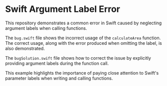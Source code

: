 # Swift Argument Label Error

This repository demonstrates a common error in Swift caused by neglecting argument labels when calling functions.

The `bug.swift` file shows the incorrect usage of the `calculateArea` function.  The correct usage, along with the error produced when omitting the label, is also demonstrated.

The `bugSolution.swift` file shows how to correct the issue by explicitly providing argument labels during the function call.

This example highlights the importance of paying close attention to Swift's parameter labels when writing and calling functions.